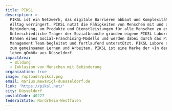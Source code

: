 ```yaml
---
title: PIKSL
description: >-
  PIKSL ist ein Netzwerk, das digitale Barrieren abbaut und Komplexität im
  Alltag verringert. PIKSL nutzt die Fähigkeiten von Menschen mit und ohne
  Behinderung, um Produkte und Dienstleistungen für alle Menschen zu entwickeln.
  Unterschiedliche Träger der Sozialbranche gründen eigene PIKSL Labore im
  Rahmen eines Social-Franchising-Modells und werden dabei durch das PIKSL
  Management Team begleitet und fortlaufend unterstützt. PIKSL Labore sind Räume
  zum gemeinsamen Lernen und Arbeiten. PIKSL ist eine Marke der »In der Gemeinde
  leben gGmbH« aus Düsseldorf.
impactArea:
  - Bildung
  - Inklusion von Menschen mit Behinderung
organization: true
image: /uploads/piksl.png
email: marius.mews@igl-duesseldorf.de
link: 'https://piksl.net/'
city: Düsseldorf
postalCode: 40227
federalState: Nordrhein-Westfalen
---
```

